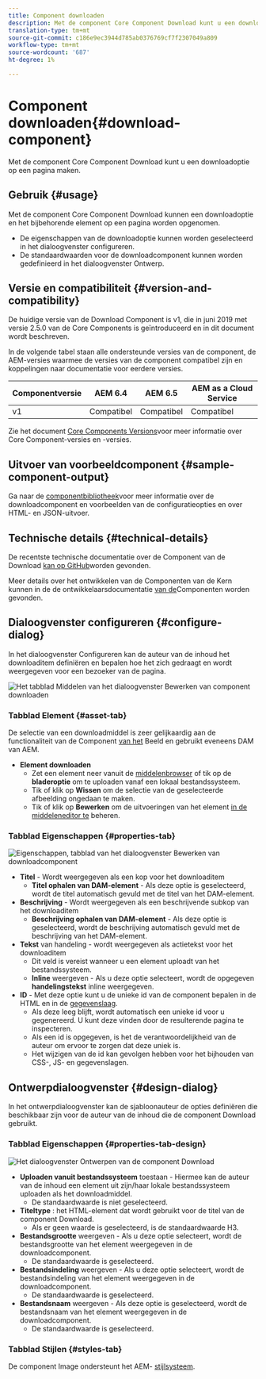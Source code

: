 ```yaml
---
title: Component downloaden
description: Met de component Core Component Download kunt u een downloadoptie op een pagina maken.
translation-type: tm+mt
source-git-commit: c186e9ec3944d785ab0376769cf7f2307049a809
workflow-type: tm+mt
source-wordcount: '687'
ht-degree: 1%

---
```



# Component downloaden{#download-component}

Met de component Core Component Download kunt u een downloadoptie op een pagina maken.

## Gebruik {#usage}

Met de component Core Component Download kunnen een downloadoptie en het bijbehorende element op een pagina worden opgenomen.

* De eigenschappen van de downloadoptie kunnen worden geselecteerd in het dialoogvenster [](#configure-dialog)configureren.
* De standaardwaarden voor de downloadcomponent kunnen worden gedefinieerd in het dialoogvenster [](#design-dialog)Ontwerp.

## Versie en compatibiliteit {#version-and-compatibility}

De huidige versie van de Download Component is v1, die in juni 2019 met versie 2.5.0 van de Core Components is geïntroduceerd en in dit document wordt beschreven.

In de volgende tabel staan alle ondersteunde versies van de component, de AEM-versies waarmee de versies van de component compatibel zijn en koppelingen naar documentatie voor eerdere versies.

| Componentversie | AEM 6.4 | AEM 6.5 | AEM as a Cloud Service |
|--- |--- |---|---|
| v1 | Compatibel | Compatibel | Compatibel |

Zie het document [Core Components Versions](/help/versions.md)voor meer informatie over Core Component-versies en -versies.

## Uitvoer van voorbeeldcomponent {#sample-component-output}

Ga naar de [componentbibliotheek](https://adobe.com/go/aem_cmp_library_download)voor meer informatie over de downloadcomponent en voorbeelden van de configuratieopties en over HTML- en JSON-uitvoer.

## Technische details {#technical-details}

De recentste technische documentatie over de Component van de Download [kan op GitHub](https://adobe.com/go/aem_cmp_tech_download_v1)worden gevonden.

Meer details over het ontwikkelen van de Componenten van de Kern kunnen in de de ontwikkelaarsdocumentatie [van de](/help/developing/overview.md)Componenten worden gevonden.

## Dialoogvenster configureren {#configure-dialog}

In het dialoogvenster Configureren kan de auteur van de inhoud het downloaditem definiëren en bepalen hoe het zich gedraagt en wordt weergegeven voor een bezoeker van de pagina.

![Het tabblad Middelen van het dialoogvenster Bewerken van component downloaden](/help/assets/download-edit-asset.png)

### Tabblad Element {#asset-tab}

De selectie van een downloadmiddel is zeer gelijkaardig aan de functionaliteit van de Component [van het](image.md) Beeld en gebruikt eveneens DAM van AEM.

* **Element downloaden**
   * Zet een element neer vanuit de [middelenbrowser](https://docs.adobe.com/content/help/en/experience-manager-cloud-service/sites/authoring/fundamentals/environment-tools.html) of tik op de **bladeroptie** om te uploaden vanaf een lokaal bestandssysteem.
   * Tik of klik op **Wissen** om de selectie van de geselecteerde afbeelding ongedaan te maken.
   * Tik of klik op **Bewerken** om de uitvoeringen van het element [in de middeleneditor te](https://docs.adobe.com/content/help/en/experience-manager-cloud-service/assets/manage/manage-digital-assets.html) beheren.

### Tabblad Eigenschappen {#properties-tab}

![Eigenschappen, tabblad van het dialoogvenster Bewerken van downloadcomponent](/help/assets/download-edit-properties.png)

* **Titel** - Wordt weergegeven als een kop voor het downloaditem
   * **Titel ophalen van DAM-element** - Als deze optie is geselecteerd, wordt de titel automatisch gevuld met de titel van het DAM-element.
* **Beschrijving** - Wordt weergegeven als een beschrijvende subkop van het downloaditem
   * **Beschrijving ophalen van DAM-element** - Als deze optie is geselecteerd, wordt de beschrijving automatisch gevuld met de beschrijving van het DAM-element.
* **Tekst** van handeling - wordt weergegeven als actietekst voor het downloaditem
   * Dit veld is vereist wanneer u een element uploadt van het bestandssysteem.
   * **Inline** weergeven - Als u deze optie selecteert, wordt de opgegeven **handelingstekst** inline weergegeven.
* **ID** - Met deze optie kunt u de unieke id van de component bepalen in de HTML en in de [gegevenslaag](/help/developing/data-layer/overview.md).
   * Als deze leeg blijft, wordt automatisch een unieke id voor u gegenereerd. U kunt deze vinden door de resulterende pagina te inspecteren.
   * Als een id is opgegeven, is het de verantwoordelijkheid van de auteur om ervoor te zorgen dat deze uniek is.
   * Het wijzigen van de id kan gevolgen hebben voor het bijhouden van CSS-, JS- en gegevenslagen.

## Ontwerpdialoogvenster {#design-dialog}

In het ontwerpdialoogvenster kan de sjabloonauteur de opties definiëren die beschikbaar zijn voor de auteur van de inhoud die de component Download gebruikt.

### Tabblad Eigenschappen {#properties-tab-design}

![Het dialoogvenster Ontwerpen van de component Download](/help/assets/download-design.png)

* **Uploaden vanuit bestandssysteem** toestaan - Hiermee kan de auteur van de inhoud een element uit zijn/haar lokale bestandssysteem uploaden als het downloadmiddel.
   * De standaardwaarde is niet geselecteerd.
* **Titeltype** : het HTML-element dat wordt gebruikt voor de titel van de component Download.
   * Als er geen waarde is geselecteerd, is de standaardwaarde H3.
* **Bestandsgrootte** weergeven - Als u deze optie selecteert, wordt de bestandsgrootte van het element weergegeven in de downloadcomponent.
   * De standaardwaarde is geselecteerd.
* **Bestandsindeling** weergeven - Als u deze optie selecteert, wordt de bestandsindeling van het element weergegeven in de downloadcomponent.
   * De standaardwaarde is geselecteerd.
* **Bestandsnaam** weergeven - Als deze optie is geselecteerd, wordt de bestandsnaam van het element weergegeven in de downloadcomponent.
   * De standaardwaarde is geselecteerd.

### Tabblad Stijlen {#styles-tab}

De component Image ondersteunt het AEM- [stijlsysteem](/help/get-started/authoring.md#component-styling).
